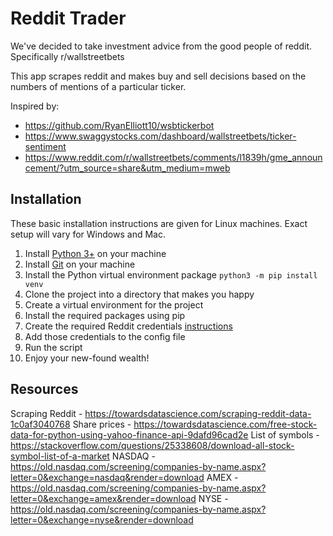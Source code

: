Reddit Trader
===

We've decided to take investment advice from the good people of reddit. Specifically r/wallstreetbets

This app scrapes reddit and makes buy and sell decisions based on the numbers of mentions of a particular ticker. 

Inspired by:
- https://github.com/RyanElliott10/wsbtickerbot
- https://www.swaggystocks.com/dashboard/wallstreetbets/ticker-sentiment
- https://www.reddit.com/r/wallstreetbets/comments/l1839h/gme_announcement/?utm_source=share&utm_medium=mweb

Installation
---

These basic installation instructions are given for Linux machines. Exact setup will vary for Windows and Mac. 

1. Install [Python 3+](https://www.python.org/downloads/) on your machine
2. Install [Git](https://git-scm.com/downloads) on your machine
3. Install the Python virtual environment package `python3 -m pip install venv`
4. Clone the project into a directory that makes you happy
5. Create a virtual environment for the project 
6. Install the required packages using pip
7. Create the required Reddit credentials [instructions]()
8. Add those credentials to the config file
9. Run the script
10. Enjoy your new-found wealth!

Resources
---

Scraping Reddit - https://towardsdatascience.com/scraping-reddit-data-1c0af3040768
Share prices - https://towardsdatascience.com/free-stock-data-for-python-using-yahoo-finance-api-9dafd96cad2e
List of symbols - https://stackoverflow.com/questions/25338608/download-all-stock-symbol-list-of-a-market
NASDAQ - https://old.nasdaq.com/screening/companies-by-name.aspx?letter=0&exchange=nasdaq&render=download
AMEX - https://old.nasdaq.com/screening/companies-by-name.aspx?letter=0&exchange=amex&render=download
NYSE - https://old.nasdaq.com/screening/companies-by-name.aspx?letter=0&exchange=nyse&render=download
